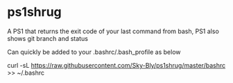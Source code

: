 # ps1shrug
A PS1 that returns the exit code of your last command from bash, PS1 also shows git branch and status

Can quickly be added to your .bashrc/.bash_profile as below

curl -sL https://raw.githubusercontent.com/Sky-Bly/ps1shrug/master/bashrc  >> ~/.bashrc
